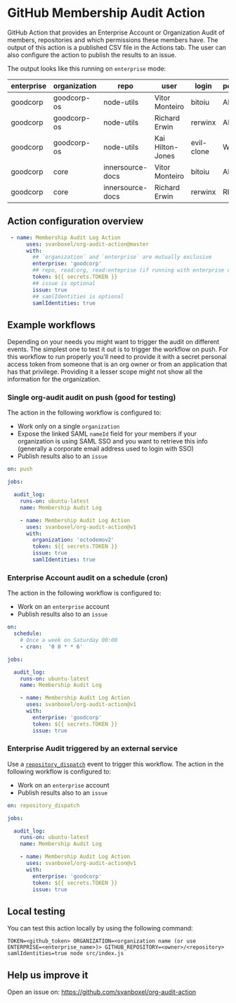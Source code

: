# GitHub Membership Audit Action

GitHub Action that provides an Enterprise Account or Organization Audit of members, repositories and which permissions these members have. The output of this action is a published CSV file in the Actions tab. The user can also configure the action to publish the results to an issue.

The output looks like this running on `enterprise` mode:

| enterprise | organization | repo             | user             | login      | permission |   |
|------------|--------------|------------------|------------------|------------|------------|---|
| goodcorp   | goodcorp-os  | node-utils       | Vitor Monteiro   | bitoiu     | ADMIN      |   |
| goodcorp   | goodcorp-os  | node-utils       | Richard Erwin    | rerwinx    | ADMIN      |   |
| goodcorp   | goodcorp-os  | node-utils       | Kai Hilton-Jones | evil-clone | WRITE      |   |
| goodcorp   | core         | innersource-docs | Vitor Monteiro   | bitoiu     | ADMIN      |   |
| goodcorp   | core         | innersource-docs | Richard Erwin    | rerwinx    | READ       |   |


## Action configuration overview

```yml
 - name: Membership Audit Log Action
      uses: svanboxel/org-audit-action@master
      with:
        ## `organization` and `enterprise` are mutually exclusive
        enterprise: 'goodcorp'  
        ## repo, read:org, read:enteprise (if running with enterprise option)
        token: ${{ secrets.TOKEN }}
        ## issue is optional
        issue: true
        ## samlIdentities is optional
        samlIdentities: true
```

## Example workflows

Depending on your needs you might want to trigger the audit on different events. The simplest one to test it out is to trigger the workflow on push. For this workflow to run properly you'll need to provide it with a secret personal access token from someone that is an org owner or from an application that has that privilege. Providing it a lesser scope might not show all the information for the organization.

### Single org-audit audit on push (good for testing)

The action in the following workflow is configured to:
 - Work only on a single `organization`
 - Expose the linked SAML `nameId` field for your members if your organization is using SAML SSO and you want to retrieve this info (generally a corporate email address used to login with SSO)
 - Publish results also to an `issue`

```yml
on: push

jobs:

  audit_log:
    runs-on: ubuntu-latest
    name: Membership Audit Log

    - name: Membership Audit Log Action
      uses: svanboxel/org-audit-action@v1
      with:
        organization: 'octodemov2'
        token: ${{ secrets.TOKEN }}
        issue: true
        samlIdentities: true
```

### Enterprise Account audit on a schedule (cron)

The action in the following workflow is configured to:
 - Work on an `enterprise` account
 - Publish results also to an `issue`

```yml
on:
  schedule:   
    # Once a week on Saturday 00:00
    - cron:  '0 0 * * 6'

jobs:

  audit_log:
    runs-on: ubuntu-latest
    name: Membership Audit Log

    - name: Membership Audit Log Action
      uses: svanboxel/org-audit-action@v1
      with:
        enterprise: 'goodcorp'
        token: ${{ secrets.TOKEN }}
        issue: true
```

### Enterprise Audit triggered by an external service

Use a [`repository_dispatch`](https://developer.github.com/v3/repos/#create-a-repository-dispatch-event) event to trigger this workflow. The action in the following workflow is configured to:
 - Work on an `enterprise` account
 - Publish results also to an `issue`

```yml
on: repository_dispatch

jobs:

  audit_log:
    runs-on: ubuntu-latest
    name: Membership Audit Log

    - name: Membership Audit Log Action
      uses: svanboxel/org-audit-action@v1
      with:
        enterprise: 'goodcorp'
        token: ${{ secrets.TOKEN }}
        issue: true
```

## Local testing
You can test this action locally by using the following command:
```
TOKEN=<github_token> ORGANIZATION=<organization name (or use ENTERPRISE=<enterprise_name>)> GITHUB_REPOSITORY=<owner>/<repository> samlIdentities=true node src/index.js
```

## Help us improve it

Open an issue on: https://github.com/svanboxel/org-audit-action
